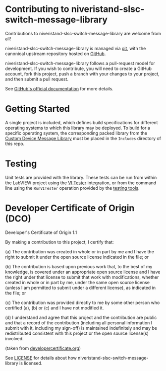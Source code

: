 # Contributing to niveristand-slsc-switch-message-library

Contributions to niveristand-slsc-switch-message-library are welcome from all!

niveristand-slsc-switch-message-library is managed via [git](https://git-scm.com), with the canonical upstream
repository hosted on [GitHub](https://github.com/ni/niveristand-slsc-switch-message-library/).

niveristand-slsc-switch-message-library follows a pull-request model for development.  If you wish to
contribute, you will need to create a GitHub account, fork this project, push a
branch with your changes to your project, and then submit a pull request.

See [GitHub's official documentation](https://help.github.com/articles/using-pull-requests/) for more details.

# Getting Started

A single project is included, which defines build specifications for different operating systems to which this library may be deployed. To build for a specific operating system, the corresponding packed library from the [Custom Device Message Library](https://github.com/ni/niveristand-custom-device-message-library) must be placed in the `Includes` directory of this repo.

# Testing

Unit tests are provided with the library. These tests can be run from within the LabVIEW
project using the [VI Tester](https://github.com/JKISoftware/JKI-VI-Tester) integration, or from the command line
using the `RunVITester` operation provided by the [testing tools](https://github.com/ni/niveristand-custom-device-testing-tools).

# Developer Certificate of Origin (DCO)

   Developer's Certificate of Origin 1.1

   By making a contribution to this project, I certify that:

   (a) The contribution was created in whole or in part by me and I
       have the right to submit it under the open source license
       indicated in the file; or

   (b) The contribution is based upon previous work that, to the best
       of my knowledge, is covered under an appropriate open source
       license and I have the right under that license to submit that
       work with modifications, whether created in whole or in part
       by me, under the same open source license (unless I am
       permitted to submit under a different license), as indicated
       in the file; or

   (c) The contribution was provided directly to me by some other
       person who certified (a), (b) or (c) and I have not modified
       it.

   (d) I understand and agree that this project and the contribution
       are public and that a record of the contribution (including all
       personal information I submit with it, including my sign-off) is
       maintained indefinitely and may be redistributed consistent with
       this project or the open source license(s) involved.

(taken from [developercertificate.org](https://developercertificate.org/))

See [LICENSE](https://github.com/ni/niveristand-slsc-switch-message-library/blob/master/LICENSE)
for details about how niveristand-slsc-switch-message-library is licensed.
